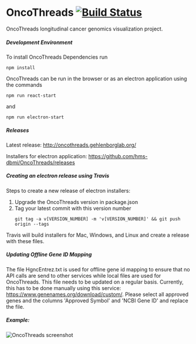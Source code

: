 # OncoThreads [![Build Status](https://travis-ci.org/hms-dbmi/OncoThreads.svg?branch=master)](https://travis-ci.org/hms-dbmi/OncoThreads)
OncoThreads longitudinal cancer genomics visualization project.

##### Development Environment
To install OncoThreads Dependencies run

```
npm install
```

OncoThreads can be run in the browser or as an electron application using the commands
```
npm run react-start
```
and
```
npm run electron-start
```
##### Releases
Latest release: <http://oncothreads.gehlenborglab.org/>

Installers for electron application: <https://github.com/hms-dbmi/OncoThreads/releases>

##### Creating an electron release using Travis
Steps to create a new release of electron installers:
1. Upgrade the OncoThreads version in package.json 
2. Tag your latest commit with this version number 
    ```
    git tag -a v[VERSION_NUMBER] -m 'v[VERSION_NUMBER]' && git push origin --tags
    ```
Travis will build installers for Mac, Windows, and Linux and create a release with these files.

##### Updating Offline Gene ID Mapping

The file HgncEntrez.txt is used for offline gene id mapping to ensure that no API calls are send to other services while local files are used for OncoThreads. This file needs to be updated on a regular basis. Currently, this has to be done manually using this service: <https://www.genenames.org/download/custom/>. Please select all approved genes and the columns  'Approved Symbol' and 'NCBI Gene ID' and replace the file.

##### Example:
![OncoThreads screenshot](https://user-images.githubusercontent.com/15909854/64640272-9869a300-d3d7-11e9-8901-f23789bd9525.png)
